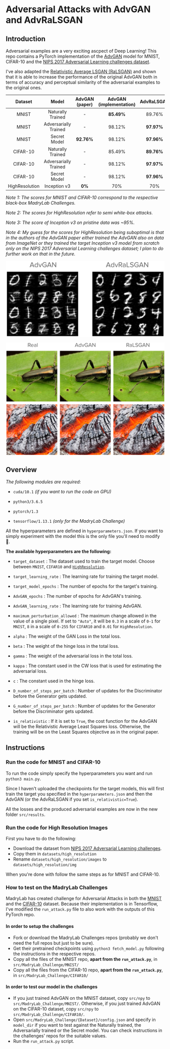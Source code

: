 # Adversarial Attacks with AdvGAN and AdvRaLSGAN


## Introduction

Adversarial examples are a very exciting ascpect of Deep Learning! This repo contains a PyTorch implementation of the 
[AdvGAN](https://arxiv.org/abs/1801.02610) model for MNIST, CIFAR-10 and the 
[NIPS 2017 Adversarial Learning challenges dataset](https://www.kaggle.com/google-brain/nips-2017-adversarial-learning-development-set). 

I've also adapted the [Relativistic Average LSGAN (RaLSGAN)](https://arxiv.org/abs/1807.00734) and shown that it is able to 
increase the performance of the original AdvGAN both in terms of accuracy and perceptual similarity of the adversarial 
examples to the original ones. 

| Dataset       | Model                | AdvGAN (paper) | AdvGAN (implementation) | AdvRaLSGAN |
|:-------------:|:--------------------:|:--------------:|:-----------------------:|:----------:|
| MNIST         | Naturally Trained    | -              | **85.49%**              | 89.76%     |
| MNIST         | Adversarially Trained| -              | 98.12%                  | **97.97%** |
| MNIST         | Secret Model         | **92.76%**     | 98.12%                  | **97.96%** |
| CIFAR-10      | Naturally Trained    | -              | 85.49%                  | **89.76%** |
| CIFAR-10      | Adversarially Trained| -              | 98.12%                  | **97.97%** |
| CIFAR-10      | Secret Model         | -              | 98.12%                  | **97.96%** |
| HighResolution| Inception v3         | **0%**         | 70%                     | 70%        |

*Note 1: The scores for MNIST and CIFAR-10 correspond to the respective black-box MadryLab Challenges.*

*Note 2: The scores for HighResolution refer to semi white-box attacks.*

*Note 3: The score of Inception v3 on pristine data was ~95%.*

*Note 4: My guess for the scores for HighResolution being suboptimal is that in the authors of the AdvGAN paper either
trained the AdvGAN also on data from ImageNet or they trained the target Inception v3 model from scratch only on the NIPS 2017 
Adversarial Learning challenges dataset; I plan to do further work on that in the future.*

![mnist](https://github.com/GiorgosKarantonis/Adversarial-Attacks/blob/master/img/mnist.png)

![high_res](https://github.com/GiorgosKarantonis/Adversarial-Attacks/blob/master/img/high_res.png)

## Overview

*The following modules are required:*

* `cuda/10.1` *(if you want to run the code on GPU)*

* `python3/3.6.5`

* `pytorch/1.3`

* `tensorflow/1.13.1` *(only for the MadryLab Challenge)*


All the hyperparameters are defined in `hyperparameters.json`. If you want to simply experiment with the model 
this is the only file you'll need to modify 🙂. 

**The available hyperparameters are the following:**

* `target_dataset` : The dataset used to train the target model. Choose between `MNIST`, `CIFAR10` and 
[`HighResolution`](https://www.kaggle.com/google-brain/nips-2017-adversarial-learning-development-set). 
*	`target_learning_rate` : The learning rate for training the target model. 
*	`target_model_epochs` : The number of epochs for the target's training. 

*	`AdvGAN_epochs` : The number of epochs for AdvGAN's training. 
*	`AdvGAN_learning_rate` : The learning rate for training AdvGAN. 
*	`maximum_perturbation_allowed` : The maximum change allowed in the value of a single pixel. If set to `"Auto"`, it will be 
`0.3` in a scale of `0-1` for `MNIST`, `8` in a scale of `0-255` for `CIFAR10` and `0.01` for `HighResolution`. 
*	`alpha` : The weight of the GAN Loss in the total loss. 
*	`beta` : The weight of the hinge loss in the total loss. 
*	`gamma` : The weight of the adversarial loss in the total loss. 
*	`kappa` : The constant used in the CW loss that is used for estimating the adversarial loss. 
*	`c` : The constant used in the hinge loss. 
*	`D_number_of_steps_per_batch` : Number of updates for the Discriminator before the Generator gets updated. 
*	`G_number_of_steps_per_batch` : Number of updates for the Generator before the Discriminator gets updated. 
*	`is_relativistic` : If it is set to `True`, the cost function for the AdvGAN will be the Relativistic Average Least Squares 
loss. Otherwise, the training will be on the Least Squares objective as in the original paper. 


## Instructions

### Run the code for MNIST and CIFAR-10

To run the code simply specify the hyperparameters you want and run `python3 main.py`. 

Since I haven't uploaded the checkpoints for the target models, this will first train the target you specified in the 
`hyperparameters.json` and then the AdvGAN (or the AdvRaLSGAN if you set `is_relativistic=True`). 

All the losses and the produced adversarial examples are now in the new folder `src/results`. 

### Run the code for High Resolution Images
First you have to do the following: 

* Download the dataset from 
[NIPS 2017 Adversarial Learning challenges](https://www.kaggle.com/google-brain/nips-2017-adversarial-learning-development-set). 
* Copy them in `datasets/high_resolution`
* Rename `datasets/high_resolution/images` to `datasets/high_resolution/img`

When you're done with follow the same steps as for MNIST and CIFAR-10. 


### How to test on the MadryLab Challenges
MadryLab has created challenge for Adversarial Attacks in both the [MNIST](https://github.com/MadryLab/mnist_challenge) 
and the [CIFAR-10](https://github.com/MadryLab/cifar10_challenge) dataset. Because their implementation is in Tensorflow, 
I've modified the `run_attack.py` file to also work with the outputs of this PyTorch repo. 

#### In order to setup the challenges

* Fork or download the MadryLab Challenges repos (probably we don't need the full repos but just to be sure). 
* Get their pretrained checkpoints using `python3 fetch_model.py` following the instructions in the respective repos. 
* Copy all the files of the MNIST repo, **apart from the `run_attack.py`**, in `src/MadryLab_Challenge/MNIST/`
* Copy all the files from the CIFAR-10 repo, **apart from the `run_attack.py`**, in `src/MadryLab_Challenge/CIFAR10/`

#### In order to test our model in the challenges

* If you just trained AdvGAN on the MNIST dataset, copy `src/npy` to `src/MadryLab_Challenge/MNIST/`. Otherwise, if you just 
trained AdvGAN on the CIFAR-10 dataset, copy `src/npy` to `src/MadryLab_Challenge/CIFAR10/`. 
* Open `src/MadryLab_Challenge/{Dataset}/config.json` and specify in `model_dir` if you want to test against the Naturally 
trained, the Adversarially trained or the Secret model. You can check instructions in the challenges' repos for the suitable 
values. 
* Run the `run_attack.py` script. 
